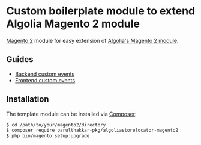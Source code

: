 # Custom boilerplate module to extend Algolia Magento 2 module

[Magento 2](https://magento.com/) module for easy extension of [Algolia's Magento 2 module](https://github.com/algolia/algoliasearch-magento-2).

## Guides

* [Backend custom events](https://community.algolia.com/magento/doc/m2/backend/)
* [Frontend custom events](https://community.algolia.com/magento/doc/m2/frontend-events/)

## Installation

The template module can be installed via [Composer](https://getcomposer.org/):

```sh
$ cd /path/to/your/magento2/directory
$ composer require parulthakkar-pkg/algoliastorelocator-magento2
$ php bin/magento setup:upgrade
```
